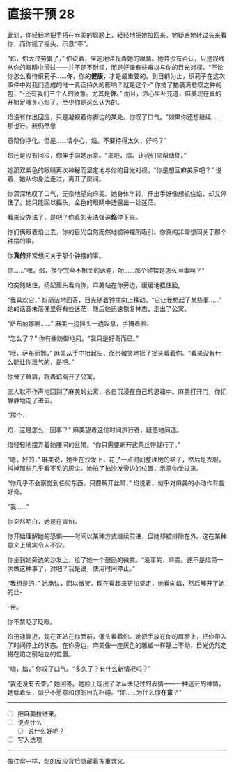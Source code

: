 # 直接干预 28

此刻，你轻轻地把手搭在麻美的肩膀上，轻轻地把她拉回来。她疑惑地转过头来看你，而你摇了摇头，示意“不”。

“焰，你太过劳累了，” 你说着，坚定地注视着她的眼睛。她并没有否认，只是视线从你的眼睛中滑过——并不是不耐烦，而是好像有些难以与你的目光对视。“不论你怎么看待织莉子……**你**，你的**健康**，才是最重要的。到目前为止，织莉子在这次事件中对我们造成的唯一真正持久的影响？就是这个-” 你拍了拍装满悲叹之种的包，“-还有我们三个人的疲惫。尤其是**你**。” 而且，你心里补充道，麻美现在真的开始足够关心焰了，至少你是这么认为的。

焰没有作出回应，只是凝视着你脚边的某处。你叹了口气。"如果你还想继续……那也行。我仍然愿

意帮你净化。但是……请小心，焰。不要待得太久，好吗？"

焰还是没有回应，你伸手向她示意。“来吧，焰。让我们来帮助你。”

她那双紫色的眼睛再次神秘而坚定地与你的目光对视。“你是想回麻美家吧？” 说着，她从你身边走过，离开了房间。

你深深地叹了口气，无奈地望向麻美。她身体半转，伸出手好像想抓住焰，却又停住了。她只能回以摇头，金色的眼睛中透露出一丝迷茫。

看来没办法了，是吧？你真的无法强迫**焰**停下来。

你们俩跟着焰出去，你的目光自然而然地被钟摆所吸引。你真的非常想问关于那个钟摆的事。

你**真的**非常想问关于那个钟摆的事。

你……“嘿，焰，换个完全不相关的话题，呃……那个钟摆是怎么回事啊？”

焰突然站住，扬起眉头看向你。麻美站在你旁边，缓缓地捂住脸[.](https://i.imgur.com/6WLwbnm.png)

“我喜欢它，” 焰简洁地回答，目光随着钟摆向上移动。“它让我想起了某些事……” 她的话音未落便显得有些迷茫，随后她迅速恢复神态，走出了公寓。

“萨布丽娜啊……” 麻美一边摇头一边叹息，手掩着脸。

“怎么了？” 你有些防御地问。“我只是好奇而已。”

“哦，萨布丽娜，” 麻美从手中抬起头，面带微笑地摇了摇头看着你。“看来没有什么能让你泄气的，是吧。”

你耸了耸肩，跟着焰离开了公寓。

三人默不作声地回到了麻美的公寓，各自沉浸在自己的思绪中。麻美打开门，你们静静地走了进去。

"那个，

焰，这是怎么一回事？" 麻美望着这位时间旅行者，疑惑地问道。

焰轻轻地摆弄着她腰间的丝带。“你只需要断开这条丝带就行了。”

“嗯，好的，” 麻美说，她坐在沙发上，花了一点时间整理她的裙子，然后是衣服，抖掉那些几乎看不见的灰尘。她拍了拍沙发旁边的位置，示意你坐过来。

“你几乎不会察觉到任何东西。只要解开丝带，” 焰说着，似乎对麻美的小动作有些好奇。

“我……”

你突然明白，她是在害怕。

你开始理解她的恐惧——时间以某种方式继续前进，但她却被排除在外。这在某种意义上确实令人不安。

你坐到她旁边的沙发上，给了她一个鼓励的微笑。“没事的，麻美。这不是焰第一次做这种事了，对吧？我是说，使用时间停止。”

“我想是的，” 她承认，回以微笑。现在看起来更加坚定，她看向焰，然后解开了她的丝-

-带。

你不禁眨了眨眼。

焰迅速靠近，现在正站在你面前，低头看着你。她把手放在你的肩膀上，把你带入了时间停止的状态。在你旁边，麻美像一座灰色的雕塑一样静止不动，目光仍然定格在焰之前站立的位置。

“嗨，焰，” 你叹了口气。“多久了？有什么新情况吗？”

“我还没有去查，” 她回答。她脸上现出了你从未见过的表情——一种迷茫的神情，她低着头，似乎不愿意和你的目光相碰。“你……为什么你**在意**？”

---

- [ ] 把麻美拉进来。
- [ ] 说点什么
  - [ ] 说什么好呢？
- [ ] 写入选项

---

像往常一样，焰的反应背后隐藏着多重含义。
